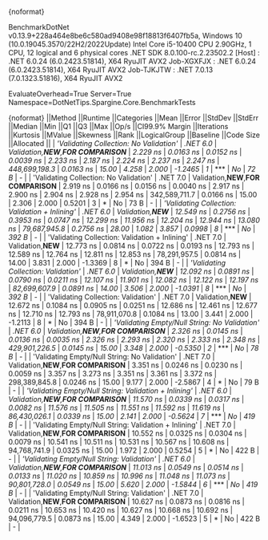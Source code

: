 {noformat}

BenchmarkDotNet v0.13.9+228a464e8be6c580ad9408e98f18813f6407fb5a, Windows 10 (10.0.19045.3570/22H2/2022Update)
Intel Core i5-10400 CPU 2.90GHz, 1 CPU, 12 logical and 6 physical cores
.NET SDK 8.0.100-rc.2.23502.2
  [Host]     : .NET 6.0.24 (6.0.2423.51814), X64 RyuJIT AVX2
  Job-XGXFJX : .NET 6.0.24 (6.0.2423.51814), X64 RyuJIT AVX2
  Job-TJKJTW : .NET 7.0.13 (7.0.1323.51816), X64 RyuJIT AVX2

EvaluateOverhead=True  Server=True  Namespace=DotNetTips.Spargine.Core.BenchmarkTests  

{noformat}
||Method                                                ||Runtime  ||Categories                            ||Mean      ||Error     ||StdDev    ||StdErr    ||Median    ||Min       ||Q1        ||Q3        ||Max       ||Op/s          ||CI99.9% Margin ||Iterations ||Kurtosis ||MValue ||Skewness ||Rank ||LogicalGroup ||Baseline ||Code Size ||Allocated ||
| *'Validating Collection: No Validation'*                | *.NET 6.0* | *Validation,**NEW**,**FOR COMPARISON*** |  *2.229 ns* | *0.0163 ns* | *0.0152 ns* | *0.0039 ns* |  *2.233 ns* |  *2.187 ns* |  *2.224 ns* |  *2.237 ns* |  *2.247 ns* | *448,699,198.3* |      *0.0163 ns* |      *15.00* |    *4.258* |  *2.000* |  *-1.2465* |    *1* | ***            | *No*       |      *72 B* |         *-* |
| 'Validating Collection: No Validation'                | .NET 7.0 | Validation,**NEW**,**FOR COMPARISON** |  2.919 ns | 0.0166 ns | 0.0156 ns | 0.0040 ns |  2.917 ns |  2.900 ns |  2.904 ns |  2.928 ns |  2.954 ns | 342,589,711.7 |      0.0166 ns |      15.00 |    2.306 |  2.000 |   0.5201 |    3 | *            | No       |      73 B |         - |
| *'Validating Collection: Validation + Inlining'*        | *.NET 6.0* | *Validation,**NEW***                    | *12.549 ns* | *0.2756 ns* | *0.3953 ns* | *0.0747 ns* | *12.299 ns* | *11.956 ns* | *12.204 ns* | *12.944 ns* | *13.080 ns* |  *79,687,945.8* |      *0.2756 ns* |      *28.00* |    *1.082* |  *3.857* |   *0.0998* |    *8* | ***            | *No*       |     *392 B* |         *-* |
| 'Validating Collection: Validation + Inlining'        | .NET 7.0 | Validation,**NEW**                    | 12.773 ns | 0.0814 ns | 0.0722 ns | 0.0193 ns | 12.793 ns | 12.589 ns | 12.764 ns | 12.811 ns | 12.853 ns |  78,291,957.5 |      0.0814 ns |      14.00 |    3.831 |  2.000 |  -1.3369 |    8 | *            | No       |     394 B |         - |
| *'Validating Collection: Validation'*                   | *.NET 6.0* | *Validation,**NEW***                    | *12.092 ns* | *0.0891 ns* | *0.0790 ns* | *0.0211 ns* | *12.107 ns* | *11.901 ns* | *12.082 ns* | *12.122 ns* | *12.197 ns* |  *82,699,607.9* |      *0.0891 ns* |      *14.00* |    *3.506* |  *2.000* |  *-1.0391* |    *8* | ***            | *No*       |     *392 B* |         *-* |
| 'Validating Collection: Validation'                   | .NET 7.0 | Validation,**NEW**                    | 12.672 ns | 0.1084 ns | 0.0905 ns | 0.0251 ns | 12.686 ns | 12.461 ns | 12.677 ns | 12.710 ns | 12.793 ns |  78,911,070.8 |      0.1084 ns |      13.00 |    3.441 |  2.000 |  -1.2113 |    8 | *            | No       |     394 B |         - |
| *'Validating Empty/Null String: No Validation'*         | *.NET 6.0* | *Validation,**NEW**,**FOR COMPARISON*** |  *2.326 ns* | *0.0145 ns* | *0.0136 ns* | *0.0035 ns* |  *2.326 ns* |  *2.293 ns* |  *2.320 ns* |  *2.333 ns* |  *2.348 ns* | *429,901,226.5* |      *0.0145 ns* |      *15.00* |    *3.348* |  *2.000* |  *-0.5350* |    *2* | ***            | *No*       |      *78 B* |         *-* |
| 'Validating Empty/Null String: No Validation'         | .NET 7.0 | Validation,**NEW**,**FOR COMPARISON** |  3.351 ns | 0.0246 ns | 0.0230 ns | 0.0059 ns |  3.357 ns |  3.273 ns |  3.351 ns |  3.361 ns |  3.372 ns | 298,389,845.8 |      0.0246 ns |      15.00 |    9.177 |  2.000 |  -2.5867 |    4 | *            | No       |      79 B |         - |
| *'Validating Empty/Null String: Validation + Inlining'* | *.NET 6.0* | *Validation,**NEW**,**FOR COMPARISON*** | *11.570 ns* | *0.0339 ns* | *0.0317 ns* | *0.0082 ns* | *11.576 ns* | *11.505 ns* | *11.551 ns* | *11.592 ns* | *11.619 ns* |  *86,430,026.1* |      *0.0339 ns* |      *15.00* |    *2.141* |  *2.000* |  *-0.5624* |    *7* | ***            | *No*       |     *419 B* |         *-* |
| 'Validating Empty/Null String: Validation + Inlining' | .NET 7.0 | Validation,**NEW**,**FOR COMPARISON** | 10.552 ns | 0.0325 ns | 0.0304 ns | 0.0079 ns | 10.541 ns | 10.511 ns | 10.531 ns | 10.567 ns | 10.608 ns |  94,768,741.9 |      0.0325 ns |      15.00 |    1.972 |  2.000 |   0.5254 |    5 | *            | No       |     422 B |         - |
| *'Validating Empty/Null String: Validation'*            | *.NET 6.0* | *Validation,**NEW**,**FOR COMPARISON*** | *11.013 ns* | *0.0549 ns* | *0.0514 ns* | *0.0133 ns* | *11.020 ns* | *10.859 ns* | *10.996 ns* | *11.048 ns* | *11.073 ns* |  *90,801,728.0* |      *0.0549 ns* |      *15.00* |    *5.620* |  *2.000* |  *-1.5844* |    *6* | ***            | *No*       |     *419 B* |         *-* |
| 'Validating Empty/Null String: Validation'            | .NET 7.0 | Validation,**NEW**,**FOR COMPARISON** | 10.627 ns | 0.0873 ns | 0.0816 ns | 0.0211 ns | 10.653 ns | 10.420 ns | 10.627 ns | 10.668 ns | 10.692 ns |  94,096,779.5 |      0.0873 ns |      15.00 |    4.349 |  2.000 |  -1.6523 |    5 | *            | No       |     422 B |         - |
